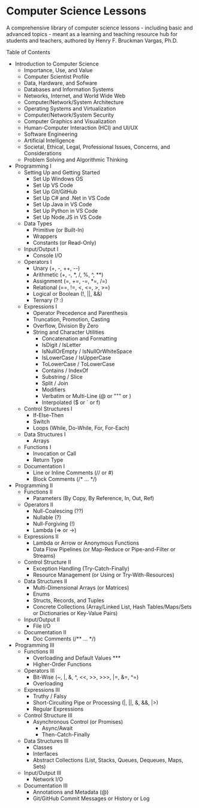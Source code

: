 # Computer Science Lessons
A comprehensive library of computer science lessons - including basic and advanced topics - meant as a learning and teaching resource hub for students and teachers, authored by Henry F. Bruckman Vargas, Ph.D.

Table of Contents

- Introduction to Computer Science
  - Importance, Use, and Value
  - Computer Scientist Profile
  - Data, Hardware, and Sofware
  - Databases and Information Systems
  - Networks, Internet, and World Wide Web
  - Computer/Network/System Architecture
  - Operating Systems and Virtualization
  - Computer/Network/System Security
  - Computer Graphics and Visualization
  - Human-Computer Interaction (HCI) and UI/UX
  - Software Engineering
  - Artificial Intelligence
  - Societal, Ethical, Legal, Professional Issues, Concerns, and Considerations
  - Problem Solving and Algorithmic Thinking
- Programming I
  - Setting Up and Getting Started
    - Set Up Windows OS
    - Set Up VS Code
    - Set Up Git/GitHub
    - Set Up C# and .Net in VS Code
    - Set Up Java in VS Code
    - Set Up Python in VS Code
    - Set Up Node.JS in VS Code
  - Data Types
    - Primitive (or Built-In)
    - Wrappers
    - Constants (or Read-Only)
  - Input/Output I
    - Console I/O
  - Operators I
    - Unary (+, -, ++, --)
    - Arithmetic (+, -, *, /, %, ^, **)
    - Assignment (=, +=, -=, *=, /=)
    - Relational (==, !=, <, <=, >, >=)
    - Logical or Boolean (!, ||, &&)
    - Ternary (? :)
  - Expressions I
    - Operator Precedence and Parenthesis
    - Truncation, Promotion, Casting
    - Overflow, Division By Zero
    - String and Character Utilities
      - Concatenation and Formatting
      - IsDigit / IsLetter
      - IsNullOrEmpty / IsNullOrWhiteSpace
      - IsLowerCase / IsUpperCase
      - ToLowerCase / ToLowerCase
      - Contains / IndexOf
      - Substring / Slice
      - Split / Join
      - Modifiers
      -   Verbatim or Multi-Line (@ or """ or \)
      -   Interpolated ($ or ` or f)
  - Control Structures I
    - If-Else-Then
    - Switch
    - Loops (While, Do-While, For, For-Each)
  - Data Structures I
    - Arrays
  - Functions I
    - Invocation or Call
    - Return Type
  - Documentation I
    - Line or Inline Comments (// or #)
    - Block Comments (/* ... */)
- Programming II
  - Functions II
    - Parameters (By Copy, By Reference, In, Out, Ref)
  - Operators II
    - Null-Coalescing (??)
    - Nullable (?)
    - Null-Forgiving (!)
    - Lambda (=> or ->)
  - Expressions II
    - Lambda or Arrow or Anonymous Functions
    - Data Flow Pipelines (or Map-Reduce or Pipe-and-Filter or Streams)
  - Control Structure II
    - Exception Handling (Try-Catch-Finally)
    - Resource Management (or Using or Try-With-Resources)
  - Data Structures II
    - Multi-Dimensional Arrays (or Matrices)
    - Enums
    - Structs, Records, and Tuples
    - Concrete Collections (Array/Linked List, Hash Tables/Maps/Sets or Dictionaries or Key-Value Pairs)
  - Input/Output II
    - File I/O
  - Documentation II
    - Doc Comments (/** ... */)
- Programming III
  - Functions III
    - Overloading and Default Values ***
    - Higher-Order Functions
  - Operators III
    - Bit-Wise (~, |, &, ^, <<, >>, >>>, |=, &=, ^=)
    - Overloading
  - Expressions III
    - Truthy / Falsy
    - Short-Circuiting Pipe or Processing (|, ||, &, &&, |>)
    - Regular Expressions
  - Control Structure III
    - Asynchronous Control (or Promises)
      - Async/Await
      - Then-Catch-Finally
  - Data Structures III
    - Classes
    - Interfaces
    - Abstract Collections (List, Stacks, Queues, Dequeues, Maps, Sets)
  - Input/Output III
    - Network I/O
  - Documentation III
    - Annotations and Metadata (@)
    - Git/GitHub Commit Messages or History or Log
